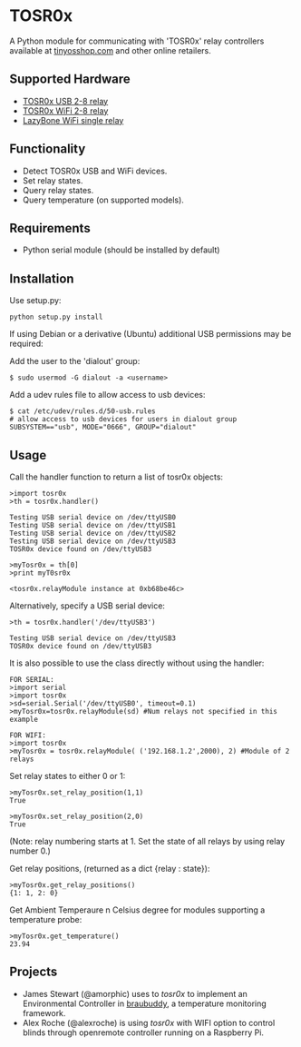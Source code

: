TOSR0x
======================

A Python module for communicating with 'TOSR0x' relay controllers available at [tinyosshop.com](http://www.tinyosshop.com/index.php?route=product/product&product_id=365) and other online retailers.

Supported Hardware
----------------------

* [TOSR0x USB 2-8 relay](http://www.tinyosshop.com/index.php?route=product/category&path=141_142)
* [TOSR0x WiFi 2-8 relay](http://www.tinyosshop.com/index.php?route=product/category&path=141_143)
* [LazyBone WiFi single relay](http://www.tinyosshop.com/index.php?route=product/category&path=141_129)

Functionality
----------------------

* Detect TOSR0x USB and WiFi devices.
* Set relay states.
* Query relay states.
* Query temperature (on supported models).

Requirements
----------------------

* Python serial module (should be installed by default)

Installation
----------------------

Use setup.py:

    python setup.py install

If using Debian or a derivative (Ubuntu) additional USB permissions may be required:

 Add the user to the 'dialout' group:

    $ sudo usermod -G dialout -a <username>

 Add a udev rules file to allow access to usb devices:

    $ cat /etc/udev/rules.d/50-usb.rules
    # allow access to usb devices for users in dialout group
    SUBSYSTEM=="usb", MODE="0666", GROUP="dialout"

Usage
----------------------

Call the handler function to return a list of tosr0x objects:

    >import tosr0x
    >th = tosr0x.handler()

    Testing USB serial device on /dev/ttyUSB0
    Testing USB serial device on /dev/ttyUSB1
    Testing USB serial device on /dev/ttyUSB2
    Testing USB serial device on /dev/ttyUSB3
    TOSR0x device found on /dev/ttyUSB3

    >myTosr0x = th[0]
    >print myT0sr0x

    <tosr0x.relayModule instance at 0xb68be46c>

Alternatively, specify a USB serial device: 

    >th = tosr0x.handler('/dev/ttyUSB3')

    Testing USB serial device on /dev/ttyUSB3
    TOSR0x device found on /dev/ttyUSB3

It is also possible to use the class directly without using the handler:

    FOR SERIAL:
    >import serial
    >import tosr0x
    >sd=serial.Serial('/dev/ttyUSB0', timeout=0.1)
    >myTosr0x=tosr0x.relayModule(sd) #Num relays not specified in this example

    FOR WIFI:
    >import tosr0x
    >myTosr0x = tosr0x.relayModule( ('192.168.1.2',2000), 2) #Module of 2 relays

Set relay states to either 0 or 1:

    >myTosr0x.set_relay_position(1,1)
    True

    >myTosr0x.set_relay_position(2,0)
    True

(Note: relay numbering starts at 1. Set the state of all relays by using relay number 0.)

Get relay positions, (returned as a dict {relay : state}):

    >myTosr0x.get_relay_positions()
    {1: 1, 2: 0}

Get Ambient Temperaure n Celsius degree for modules supporting a temperature probe:

    >myTosr0x.get_temperature()
    23.94

Projects
----------------------

* James Stewart (@amorphic) uses to _tosr0x_ to implement an Environmental Controller in [braubuddy](http://braubuddy.org), a temperature monitoring framework.
* Alex Roche (@alexroche) is using _tosr0x_ with WIFI option to control blinds through openremote controller running on a Raspberry Pi.
